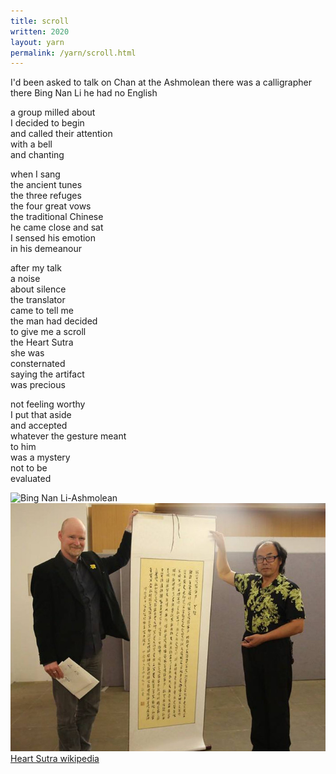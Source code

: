 ```yaml
---
title: scroll
written: 2020
layout: yarn
permalink: /yarn/scroll.html
---
```


<div class="poem">
I'd been asked  
to talk on Chan  
at the Ashmolean  
there was a calligrapher there  
Bing Nan Li  
he had no English  


a group milled about  
I decided to begin  
and called their attention  
with a bell  
and chanting  


when I sang  
the ancient tunes  
the three refuges  
the four great vows  
the traditional Chinese  
he came close and sat  
I sensed his emotion  
in his demeanour  


after my talk  
a noise  
about silence  
the translator  
came to tell me  
the man had decided  
to give me a scroll  
the Heart Sutra  
she was  
consternated  
saying the artifact  
was precious  


not feeling worthy  
I put that aside  
and accepted  
whatever the gesture meant  
to him  
was a mystery  
not to be  
evaluated
</div>

![Bing Nan Li-Ashmolean](/assets/images/chan/BingNanLi-Ashmolean.jpg "BingNanLi-Ashmolean")  
![Heart Sutra scroll](/assets/images/chan/HeartSutraGift.jpg "Heart Sutra scroll")  
[Heart Sutra wikipedia](https://en.wikipedia.org/wiki/Heart_Sutra)
